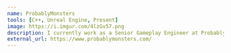 ```yaml
---
name: ProbablyMonsters 
tools: [C++, Unreal Engine, Present]
image: https://i.imgur.com/4lzGv57.png
description: I currently work as a Senior Gameplay Engineer at ProbablyMonsters!
external_url: https://www.probablymonsters.com/
---
```

